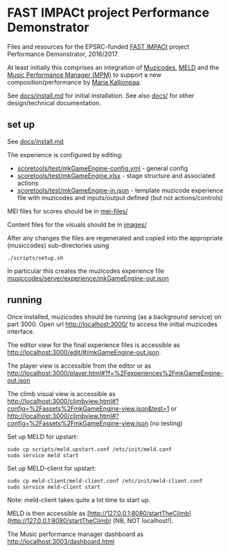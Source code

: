 # FAST IMPACt project Performance Demonstrator

Files and resources for the EPSRC-funded [FAST IMPACt](http://www.semanticaudio.ac.uk/) project Performance Demonstrator, 2016/2017.

At least initially this comprises an integration of [Muzicodes](https://github.com/cgreenhalgh/musiccodes), [MELD](https://github.com/oerc-music/meld) and the [Music Performance Manager (MPM)](https://github.com/cgreenhalgh/music-performance-manager) to support a new composition/performance by [Maria Kallionpaa](https://uk.linkedin.com/in/mariakallionpaa).

See [docs/install.md](docs/install.md) for initial installation. See also [docs/](docs/) for other design/technical documentation.

## set up

See [docs/install.md](docs/install.md)

The experience is configured by editing:
- [scoretools/test/mkGameEngine-config.yml](scoretools/test/mkGameEngine-config.yml) - general config
- [scoretools/test/mkGameEngine.xlsx](scoretools/test/mkGameEngine.xlsx) - stage structure and associated actions
- [scoretools/test/mkGameEngine-in.json](scoretools/test/mkGameEngine-in.json) - template muzicode experience file with muzicodes and inputs/output defined (but not actions/controls)

MEI files for scores should be in [mei-files/](mei-files/)

Content files for the visuals should be in [images/](images/)

After any changes the files are regenerated and copied into the appropriate (musiccodes) sub-directories using
```
./scripts/setup.sh
```

In particular this creates the muzicodes experience file [musiccodes/server/experience/mkGameEngine-out.json](musiccodes/server/experience/mkGameEngine-out.json)

## running

Once installed, muzicodes should be running (as a background service) on part 3000. Open url [http://localhost:3000/](http://localhost:3000/) to access the initial muzicodes interface.

The editor view for the final experience files is accessible as [http://localhost:3000/edit/#/mkGameEngine-out.json](http://localhost:3000/edit/#/mkGameEngine-out.json).

The player view is accessible from the editor or as [http://localhost:3000/player.html#?f=%2Fexperiences%2FmkGameEngine-out.json](http://localhost:3000/player.html#?f=%2Fexperiences%2FmkGameEngine-out.json)

The climb visual view is accessible as [http://localhost:3000/climbview.html#?config=%2Fassets%2FmkGameEngine-view.json&test=1](http://localhost:3000/climbview.html#?config=%2Fassets%2FmkGameEngine-view.json&test=1) or
[http://localhost:3000/climbview.html#?config=%2Fassets%2FmkGameEngine-view.json](http://localhost:3000/climbview.html#?config=%2Fassets%2FmkGameEngine-view.json) (no testing) 

Set up MELD for upstart:
```
sudo cp scripts/meld.upstart.conf /etc/init/meld.conf
sudo service meld start
```
Set up MELD-client for upstart:
```
sudo cp meld-client/meld-client.conf /etc/init/meld-client.conf
sudo service meld-client start
```
Note: meld-client takes quite a lot time to start up.

MELD is then accessible as [http://127.0.0.1:8080/startTheClimb](http://127.0.0.1:8080/startTheClimb) (NB, NOT localhost!).

The Music performance manager dashboard as [http://localhost:3003/dashboard.html](http://localhost:3003/dashboard.html)
